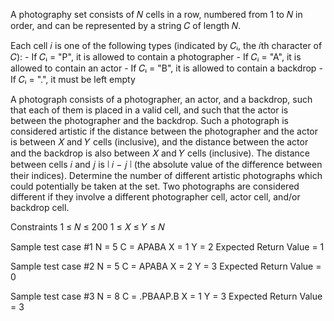 A photography set consists of 𝑁 cells in a row, numbered from 1 to 𝑁 in order,
  and can be represented by a string 𝐶 of length 𝑁.
 
  Each cell 𝑖 is one of the following types (indicated by 𝐶ᵢ, the 𝑖th character
  of 𝐶):
    - If 𝐶ᵢ = "P", it is allowed to contain a photographer
    - If 𝐶ᵢ = "A", it is allowed to contain an actor
    - If 𝐶ᵢ = "B", it is allowed to contain a backdrop
    - If 𝐶ᵢ = ".", it must be left empty
 
  A photograph consists of a photographer, an actor, and a backdrop, such that
  each of them is placed in a valid cell, and such that the actor is between
  the photographer and the backdrop. Such a photograph is considered artistic
  if the distance between the photographer and the actor is between 𝑋 and 𝑌
  cells (inclusive), and the distance between the actor and the backdrop is
  also between 𝑋 and 𝑌 cells (inclusive). The distance between cells 𝑖 and 𝑗 is
  ∣ 𝑖 − 𝑗 ∣ (the absolute value of the difference between their indices).
   Determine the number of different artistic photographs which could potentially
  be taken at the set. Two photographs are considered different if they involve
  a different photographer cell, actor cell, and/or backdrop cell.
 
  Constraints
  1 ≤ 𝑁 ≤ 200
  1 ≤ 𝑋 ≤ 𝑌 ≤ 𝑁

  Sample test case #1
  N = 5
  C = APABA
  X = 1
  Y = 2
  Expected Return Value = 1

  Sample test case #2
  N = 5
  C = APABA
  X = 2
  Y = 3
  Expected Return Value = 0

  Sample test case #3
  N = 8
  C = .PBAAP.B
  X = 1
  Y = 3
  Expected Return Value = 3
